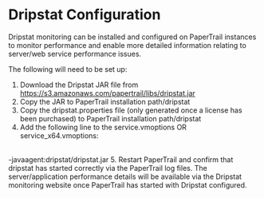 # Dripstat Configuration

Dripstat monitoring can be installed and configured on PaperTrail instances to monitor performance and enable more detailed information relating to server/web service performance issues.

The following will need to be set up:

1. Download the Dripstat JAR file from https://s3.amazonaws.com/papertrail/libs/dripstat.jar 
2. Copy the JAR to PaperTrail installation path/dripstat
3. Copy the dripstat.properties file (only generated once a license has been purchased) to PaperTrail installation path/dripstat
4. Add the following line to the service.vmoptions OR service_x64.vmoptions:
<br>
   -javaagent:dripstat/dripstat.jar
5. Restart PaperTrail and confirm that dripstat has started correctly via the PaperTrail log files. The server/application performance details will be available via the Dripstat monitoring website once PaperTrail has started with Dripstat configured.
